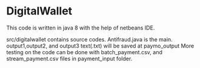 # DigitalWallet

This code is written in java 8 with the help of netbeans IDE.

src/digitalwallet contains source codes. Antifraud.java is the main. output1,output2, and output3 text(.txt) will be saved at paymo_output
More testing on the code can be done with batch_payment.csv, and stream_payment.csv files in payment_input folder.
